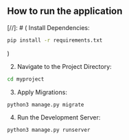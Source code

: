 ## How to run the application

[//]: # (
Install Dependencies:
```bash
pip install -r requirements.txt
```

)

2. Navigate to the Project Directory:

```bash
cd myproject
```

3. Apply Migrations:

```bash
python3 manage.py migrate
```

4. Run the Development Server:

```bash
python3 manage.py runserver
```

